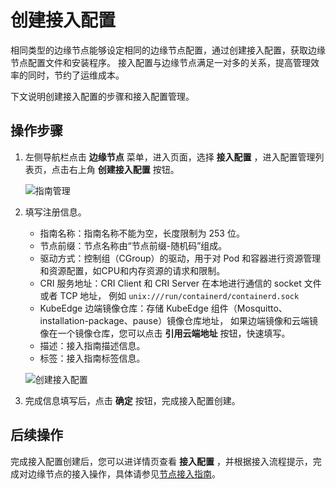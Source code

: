 # 创建接入配置

相同类型的边缘节点能够设定相同的边缘节点配置，通过创建接入配置，获取边缘节点配置文件和安装程序。
接入配置与边缘节点满足一对多的关系，提高管理效率的同时，节约了运维成本。

下文说明创建接入配置的步骤和接入配置管理。

## 操作步骤

1. 左侧导航栏点击 **边缘节点** 菜单，进入页面，选择 **接入配置** ，进入配置管理列表页，点击右上角 **创建接入配置** 按钮。

    ![指南管理](../../images/access-guide-01.png)

2. 填写注册信息。

    - 指南名称：指南名称不能为空，长度限制为 253 位。
    - 节点前缀：节点名称由“节点前缀-随机码”组成。
    - 驱动方式：控制组（CGroup）的驱动，用于对 Pod 和容器进行资源管理和资源配置，如CPU和内存资源的请求和限制。
    - CRI 服务地址：CRI Client 和 CRI Server 在本地进行通信的 socket 文件或者 TCP 地址，
      例如 `unix:///run/containerd/containerd.sock`
    - KubeEdge 边端镜像仓库：存储 KubeEdge 组件（Mosquitto、installation-package、pause）镜像仓库地址，
      如果边端镜像和云端镜像在一个镜像仓库，您可以点击 **引用云端地址** 按钮，快速填写。
    - 描述：接入指南描述信息。
    - 标签：接入指南标签信息。

    ![创建接入配置](../../images/access-guide-02.png)

3. 完成信息填写后，点击 **确定** 按钮，完成接入配置创建。

## 后续操作

完成接入配置创建后，您可以进详情页查看 **接入配置** ，并根据接入流程提示，完成对边缘节点的接入操作，具体请参见[节点接入指南](./access-guide.md)。
